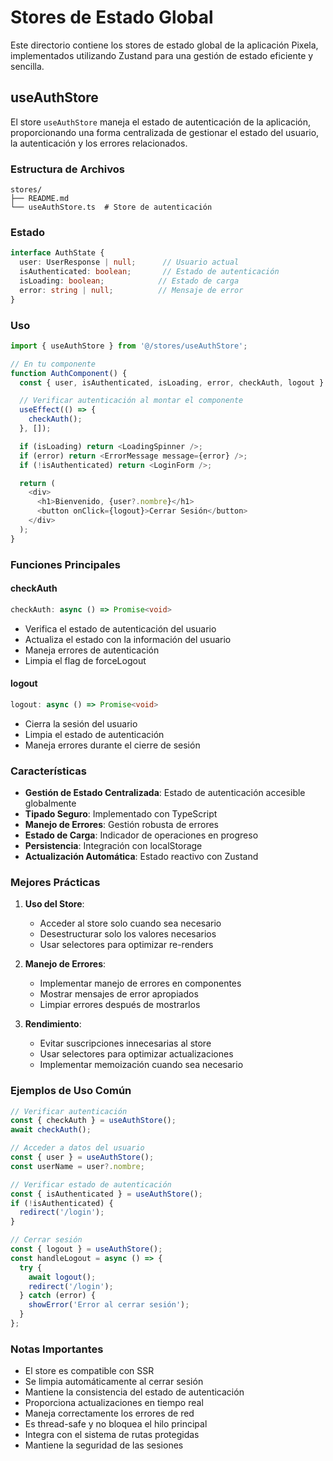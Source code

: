 # Stores de Estado Global

Este directorio contiene los stores de estado global de la aplicación Pixela, implementados utilizando Zustand para una gestión de estado eficiente y sencilla.

## useAuthStore

El store `useAuthStore` maneja el estado de autenticación de la aplicación, proporcionando una forma centralizada de gestionar el estado del usuario, la autenticación y los errores relacionados.

### Estructura de Archivos

```
stores/
├── README.md
└── useAuthStore.ts  # Store de autenticación
```

### Estado

```typescript
interface AuthState {
  user: UserResponse | null;      // Usuario actual
  isAuthenticated: boolean;       // Estado de autenticación
  isLoading: boolean;            // Estado de carga
  error: string | null;          // Mensaje de error
}
```

### Uso

```typescript
import { useAuthStore } from '@/stores/useAuthStore';

// En tu componente
function AuthComponent() {
  const { user, isAuthenticated, isLoading, error, checkAuth, logout } = useAuthStore();

  // Verificar autenticación al montar el componente
  useEffect(() => {
    checkAuth();
  }, []);

  if (isLoading) return <LoadingSpinner />;
  if (error) return <ErrorMessage message={error} />;
  if (!isAuthenticated) return <LoginForm />;

  return (
    <div>
      <h1>Bienvenido, {user?.nombre}</h1>
      <button onClick={logout}>Cerrar Sesión</button>
    </div>
  );
}
```

### Funciones Principales

#### checkAuth
```typescript
checkAuth: async () => Promise<void>
```
- Verifica el estado de autenticación del usuario
- Actualiza el estado con la información del usuario
- Maneja errores de autenticación
- Limpia el flag de forceLogout

#### logout
```typescript
logout: async () => Promise<void>
```
- Cierra la sesión del usuario
- Limpia el estado de autenticación
- Maneja errores durante el cierre de sesión

### Características

- **Gestión de Estado Centralizada**: Estado de autenticación accesible globalmente
- **Tipado Seguro**: Implementado con TypeScript
- **Manejo de Errores**: Gestión robusta de errores
- **Estado de Carga**: Indicador de operaciones en progreso
- **Persistencia**: Integración con localStorage
- **Actualización Automática**: Estado reactivo con Zustand

### Mejores Prácticas

1. **Uso del Store**:
   - Acceder al store solo cuando sea necesario
   - Desestructurar solo los valores necesarios
   - Usar selectores para optimizar re-renders

2. **Manejo de Errores**:
   - Implementar manejo de errores en componentes
   - Mostrar mensajes de error apropiados
   - Limpiar errores después de mostrarlos

3. **Rendimiento**:
   - Evitar suscripciones innecesarias al store
   - Usar selectores para optimizar actualizaciones
   - Implementar memoización cuando sea necesario

### Ejemplos de Uso Común

```typescript
// Verificar autenticación
const { checkAuth } = useAuthStore();
await checkAuth();

// Acceder a datos del usuario
const { user } = useAuthStore();
const userName = user?.nombre;

// Verificar estado de autenticación
const { isAuthenticated } = useAuthStore();
if (!isAuthenticated) {
  redirect('/login');
}

// Cerrar sesión
const { logout } = useAuthStore();
const handleLogout = async () => {
  try {
    await logout();
    redirect('/login');
  } catch (error) {
    showError('Error al cerrar sesión');
  }
};
```

### Notas Importantes

- El store es compatible con SSR
- Se limpia automáticamente al cerrar sesión
- Mantiene la consistencia del estado de autenticación
- Proporciona actualizaciones en tiempo real
- Maneja correctamente los errores de red
- Es thread-safe y no bloquea el hilo principal
- Integra con el sistema de rutas protegidas
- Mantiene la seguridad de las sesiones 